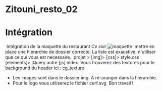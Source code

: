 # Zitouni_resto_02

# Intégration
​
Intégration de la maquette du restaurant *Ce soir*
![maquette]('maquette.jpg')
​
mettre en place une hierarchie de dossier correcte.
La liste est exaustive, n'utiliser que ce qui vous est necessaire.
​
  projet >
    [img]>
    [css]>
      style.css
    [elements]>
      jQuery
      autre
    [js]
    index
​
Vous trouverez des textures pour le background du header ici :
  [cg_texture]('http://www.textures.com/browse/bare/45356')
​
​
* Les images sont dans le dossier img. A ré-aranger dans la hierarchie.
* Pour le logo vous utiliserez le fichier cerf.svg
​
Bon travail !